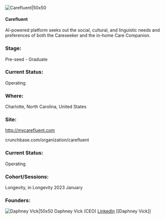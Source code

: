 

![Carefluent|50x50](https://apimg.techstars.com/profiles/1679714595580_320031.png)

#### Carefluent
AI-powered platform seeks out the social, cultural, and linguistic needs and preferences of both the Careseeker and the in-home Care Companion.

### Stage: 
Pre-seed - Graduate 

### Current Status: 
Operating

### Where:
Charlotte, North Carolina, United States

### Site:
http://mycarefluent.com



crunchbase.com/organization/carefluent

### Current Status: 
Operating

### Cohort/Sessions: 
Longevity, in Longevity 2023 January

### Founders: 

![Daphney Vick|50x50]() Daphney Vick (CEO) [LinkedIn](https://linkedin.com/in/daphneyvick) [[Daphney Vick]]


